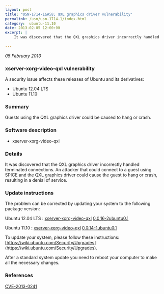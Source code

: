 ```yaml
---
layout: post
title: "USN-1714-1&#58; QXL graphics driver vulnerability"
permalink: /usn/usn-1714-1/index.html
category:  ubuntu-11.10
date: 2013-02-05 12:00:00
excerpt: |
    It was discovered that the QXL graphics driver incorrectly handled terminated connections. An attacker that could connect to a guest using SPICE and the QXL graphics driver could cause the guest to hang or crash, resulting in a denial of service. 
    
--- 
```

 
 

*05 February 2013*

### xserver-xorg-video-qxl vulnerability

A security issue affects these releases of Ubuntu and its derivatives:

* Ubuntu 12.04 LTS
* Ubuntu 11.10

### Summary

Guests using the QXL graphics driver could be caused to hang or crash. 

### Software description

* xserver-xorg-video-qxl 

### Details

It was discovered that the QXL graphics driver incorrectly handled terminated connections. An attacker that could connect to a guest using SPICE and the QXL graphics driver could cause the guest to hang or crash, resulting in a denial of service. 

### Update instructions

The problem can be corrected by updating your system to the following package version:

Ubuntu 12.04 LTS
 : [xserver-xorg-video-qxl](https://launchpad.net/ubuntu/+source/xserver-xorg-video-qxl) <span> [0.0.16-2ubuntu0.1](https://launchpad.net/ubuntu/+source/xserver-xorg-video-qxl/0.0.16-2ubuntu0.1) </span> 

Ubuntu 11.10
 : [xserver-xorg-video-qxl](https://launchpad.net/ubuntu/+source/xserver-xorg-video-qxl) <span> [0.0.14-1ubuntu0.1](https://launchpad.net/ubuntu/+source/xserver-xorg-video-qxl/0.0.14-1ubuntu0.1) </span> 

To update your system, please follow these instructions: [https://wiki.ubuntu.com/Security/Upgrades](https://wiki.ubuntu.com/Security/Upgrades).

After a standard system update you need to reboot your computer to make all the necessary changes. 

### References

 
 [CVE-2013-0241](http://people.ubuntu.com/~ubuntu-security/cve/CVE-2013-0241)
 

